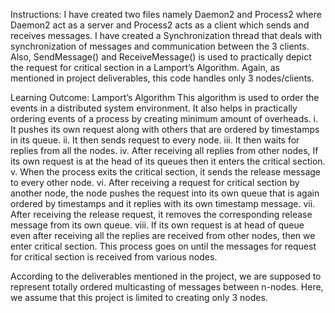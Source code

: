 Instructions:
I have created two files namely Daemon2 and Process2 where Daemon2 act as a server and Process2 acts as a client which sends and receives messages.
I have created a Synchronization thread that deals with synchronization of messages and communication between the 3 clients. 
Also, SendMessage() and ReceiveMessage() is used to practically depict the request for critical section in a Lamport’s Algorithm.
Again, as mentioned in project deliverables, this code handles only 3 nodes/clients.

Learning Outcome:
Lamport’s Algorithm
This algorithm is used to order the events in a distributed system environment. It also helps in practically ordering events of a process by creating minimum amount of overheads.
i.	It pushes its own request along with others that are ordered by timestamps in its queue.
ii.	It then sends request to every node.
iii.	It then waits for replies from all the nodes.
iv.	After receiving all replies from other nodes, If its own request is at the head of its queues then it enters the critical section. 
v.	When the process exits the critical section, it sends the release message to every other node.
vi.	After receiving a request for critical section by another node, the node pushes the request into its own queue that is again ordered by timestamps and it replies with its own timestamp message.
vii.	After receiving the release request, it removes the corresponding release message from its own queue.
viii.	If its own request is at head of queue even after receiving all the replies are received from other nodes, then we enter critical section.
This process goes on until the messages for request for critical section is received from various nodes.

According to the deliverables mentioned in the project, we are supposed to represent totally ordered multicasting of messages between n-nodes. 
Here, we assume that this project is limited to creating only 3 nodes.
